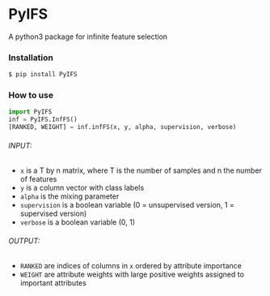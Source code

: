 # PyIFS
A python3 package for infinite feature selection

### Installation
```sh
$ pip install PyIFS
```

### How to use
```python
import PyIFS
inf = PyIFS.InfFS()
[RANKED, WEIGHT] = inf.infFS(x, y, alpha, supervision, verbose)
```
###### INPUT:
+ `x` is a T by n matrix, where T is the number of samples and n the number of features
+ `y` is a column vector with class labels
+ `alpha` is the mixing parameter
+ `supervision` is a boolean variable (0 = unsupervised version, 1 = supervised version)
+ `verbose` is a boolean variable (0, 1)
###### OUTPUT:
+ `RANKED` are indices of columns in `x` ordered by attribute importance
+ `WEIGHT` are attribute weights with large positive weights assigned to important attributes